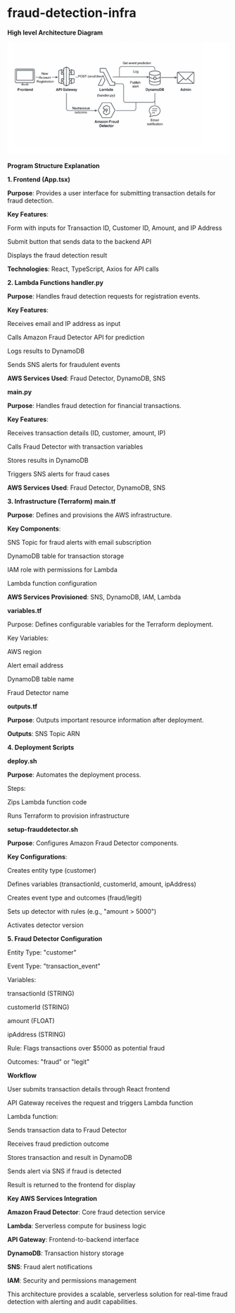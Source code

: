 # fraud-detection-infra

<b> High level Architecture Diagram </b>

![alt text](image-1.png)

<b>Program Structure Explanation</b>

<b>1. Frontend (App.tsx)</b>

<b>Purpose</b>: Provides a user interface for submitting transaction details for fraud detection.

<b>Key Features</b>:

Form with inputs for Transaction ID, Customer ID, Amount, and IP Address

Submit button that sends data to the backend API

Displays the fraud detection result

<b>Technologies</b>: React, TypeScript, Axios for API calls

<b> 2. Lambda Functions </b>
<b> handler.py</b>

<b>Purpose</b>: Handles fraud detection requests for registration events.

<b>Key Features</b>:

Receives email and IP address as input

Calls Amazon Fraud Detector API for prediction

Logs results to DynamoDB

Sends SNS alerts for fraudulent events

<b>AWS Services Used</b>: Fraud Detector, DynamoDB, SNS

<b>main.py</b>

<b>Purpose</b>: Handles fraud detection for financial transactions.

<b>Key Features</b>:

Receives transaction details (ID, customer, amount, IP)

Calls Fraud Detector with transaction variables

Stores results in DynamoDB

Triggers SNS alerts for fraud cases

<b>AWS Services Used</b>: Fraud Detector, DynamoDB, SNS

<b>3. Infrastructure (Terraform)</b>
<b>main.tf</b>

<b>Purpose</b>: Defines and provisions the AWS infrastructure.

<b>Key Components</b>:

SNS Topic for fraud alerts with email subscription

DynamoDB table for transaction storage

IAM role with permissions for Lambda

Lambda function configuration

<b>AWS Services Provisioned</b>: SNS, DynamoDB, IAM, Lambda

<b>variables.tf</b>

Purpose: Defines configurable variables for the Terraform deployment.

Key Variables:

AWS region

Alert email address

DynamoDB table name

Fraud Detector name

<b>outputs.tf</b>

<b>Purpose</b>: Outputs important resource information after deployment.

<b>Outputs</b>: SNS Topic ARN

<b>4. Deployment Scripts</b>

<b>deploy.sh</b>

<b> Purpose</b>: Automates the deployment process.

Steps:

Zips Lambda function code

Runs Terraform to provision infrastructure

<b>setup-frauddetector.sh</b>

<b>Purpose</b>: Configures Amazon Fraud Detector components.

<b>Key Configurations</b>:

Creates entity type (customer)

Defines variables (transactionId, customerId, amount, ipAddress)

Creates event type and outcomes (fraud/legit)

Sets up detector with rules (e.g., "amount > 5000")

Activates detector version

<b>5. Fraud Detector Configuration</b>

Entity Type: "customer"

Event Type: "transaction_event"

Variables:

transactionId (STRING)

customerId (STRING)

amount (FLOAT)

ipAddress (STRING)

Rule: Flags transactions over $5000 as potential fraud

Outcomes: "fraud" or "legit"

<b>Workflow</b>

User submits transaction details through React frontend

API Gateway receives the request and triggers Lambda function

Lambda function:

Sends transaction data to Fraud Detector

Receives fraud prediction outcome

Stores transaction and result in DynamoDB

Sends alert via SNS if fraud is detected

Result is returned to the frontend for display

<b>Key AWS Services Integration</b>

<b>Amazon Fraud Detector</b>: Core fraud detection service

<b>Lambda</b>: Serverless compute for business logic

<b>API Gateway</b>: Frontend-to-backend interface

<b>DynamoDB</b>: Transaction history storage

<b>SNS</b>: Fraud alert notifications

<b>IAM</b>: Security and permissions management

This architecture provides a scalable, serverless solution for real-time fraud detection with alerting and audit capabilities.